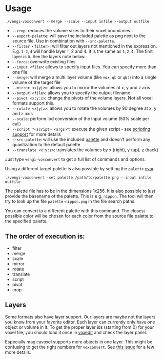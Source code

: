 # Usage

`./vengi-voxconvert --merge --scale --input infile --output outfile`

* `--crop`: reduces the volume sizes to their voxel boundaries.
* `--export-palette`: will save the included palette as png next to the source file. Use in combination with `--src-palette`.
* `--filter <filter>`: will filter out layers not mentioned in the expression. E.g. `1-2,4` will handle layer 1, 2 and 4. It is the same as `1,2,4`. The first layer is `0`. See the layers note below.
* `--force`: overwrite existing files
* `--input <file>`: allows to specify input files. You can specify more than one file
* `--merge`: will merge a multi layer volume (like `vox`, `qb` or `qbt`) into a single volume of the target file
* `--mirror <x|y|z>`: allows you to mirror the volumes at x, y and z axis
* `--output <file>`: allows you to specify the output filename
* `--pivot <x:y:z>`: change the pivots of the volume layers. Not all voxel formats support this.
* `--rotate <x|y|z>`: allows you to rotate the volumes by 90 degree at x, y and z axis
* `--scale`: perform lod conversion of the input volume (50% scale per call)
* `--script "<script> <args>"`: execute the given script - see [scripting support](../LUAScript.md) for more details
* `--src-palette`: will use the included [palette](../Palette.md) and doesn't perform any quantization to the default palette
* `--translate <x:y:z>`: translates the volumes by x (right), y (up), z (back)

Just type `vengi-voxconvert` to get a full list of commands and options.

Using a different target palette is also possible by setting the `palette` [cvar](../Configuration.md).

`./vengi-voxconvert -set palette /path/to/palette.png --input infile outfile`

The palette file has to be in the dimensions 1x256. It is also possible to just provide the basename of the palette.
This is e.g. `nippon`. The tool will then try to look up the file `palette-nippon.png` in the file search paths.

You can convert to a different palette with this command. The closest possible color will be chosen for each
color from the source file palette to the specified palette.

## The order of execution is:

* filter
* merge
* scale
* mirror
* rotate
* translate
* script
* pivot
* crop

## Layers

Some formats also have layer support. Our layers are maybe not the layers you know from your favorite editor. Each layer can currently only have one object or volume in it. To get the proper layer ids (starting from 0) for your voxel file, you should load it once in [voxedit](../voxedit/Index.md) and check the layer panel.

Especially magicavoxel supports more objects in one layer. This might be confusing to get the right numbers for `voxconvert`. See [this issue](https://github.com/mgerhardy/engine/issues/68) for a few more details.

